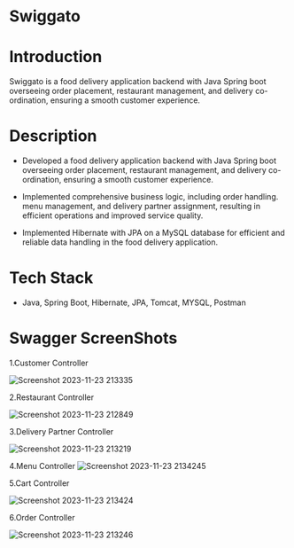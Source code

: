 # Swiggato

# Introduction 
 Swiggato is a food delivery application backend with Java Spring boot overseeing order placement, restaurant management, and delivery co-ordination, ensuring a smooth customer experience.

# Description 
- Developed a food delivery application backend with Java Spring boot overseeing order placement, restaurant management, and delivery co-ordination, ensuring a smooth customer experience.

- Implemented comprehensive business logic, including order handling. menu management, and delivery partner assignment, resulting in efficient operations and improved service quality.

- Implemented Hibernate with JPA on a MySQL database for efficient and reliable data handling in the food delivery application.

# Tech Stack
- Java, Spring Boot, Hibernate, JPA, Tomcat, MYSQL, Postman

# Swagger ScreenShots
1.Customer Controller

![Screenshot 2023-11-23 213335](https://github.com/Prasad750/Swiggato/assets/138876806/e960c8f2-4ccc-4236-a4b0-294618ea7659)

2.Restaurant Controller

![Screenshot 2023-11-23 212849](https://github.com/Prasad750/Swiggato/assets/138876806/a500fb63-ebb0-45f2-9da0-5934cb7374a2)

3.Delivery Partner Controller

![Screenshot 2023-11-23 213219](https://github.com/Prasad750/Swiggato/assets/138876806/df322978-a8ee-4bff-8cf8-13b67fb096aa)

4.Menu Controller
![Screenshot 2023-11-23 2134245](https://github.com/Prasad750/Swiggato/assets/138876806/f7f21a3f-e225-496f-8eb9-36671a75b278)

5.Cart Controller

![Screenshot 2023-11-23 213424](https://github.com/Prasad750/Swiggato/assets/138876806/6ab5cefb-1830-4090-a51f-3a37caa08f19)

6.Order Controller

![Screenshot 2023-11-23 213246](https://github.com/Prasad750/Swiggato/assets/138876806/c830759b-6050-46cd-97d7-5e7435e7f673)







 
